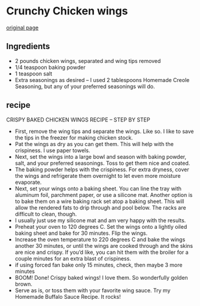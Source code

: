 # Crunchy Chicken wings

[original page](https://www.chilipeppermadness.com/recipes/crispy-baked-chicken-wings/)

## Ingredients
- 2 pounds chicken wings, separated and wing tips removed
- 1/4 teaspoon baking powder
- 1 teaspoon salt
- Extra seasonings as desired – I used 2 tablespoons Homemade Creole Seasoning, but any of your preferred seasonings will do.

## recipe
CRISPY BAKED CHICKEN WINGS RECIPE – STEP BY STEP
- First, remove the wing tips and separate the wings. Like so. I like to save the tips in the freezer for making chicken stock.
- Pat the wings as dry as you can get them. This will help with the crispiness. I use paper towels.
- Next, set the wings into a large bowl and season with baking powder, salt, and your preferred seasonings. Toss to get them nice and coated.
- The baking powder helps with the crispiness. For extra dryness, cover the wings and refrigerate them overnight to let even more moisture evaporate.
- Next, set your wings onto a baking sheet. You can line the tray with aluminum foil, parchment paper, or use a silicone mat. Another option is to bake them on a wire baking rack set atop a baking sheet. This will allow the rendered fats to drip through and pool below. The racks are difficult to clean, though.
- I usually just use my silicone mat and am very happy with the results.
- Preheat your oven to 120 degrees C. Set the wings onto a lightly oiled baking sheet and bake for 30 minutes. Flip the wings.
- Increase the oven temperature to 220 degrees C and bake the wings another 30 minutes, or until the wings are cooked through and the skins are nice and crispy. If you’d like, you can hit them with the broiler for a couple minutes for an extra blast of crispiness.
- if using forced fan bake only 15 minutes, check, then maybe 3 more minutes
- BOOM! Done! Crispy baked wings! I love them. So wonderfully golden brown.
- Serve as is, or toss them with your favorite wing sauce. Try my Homemade Buffalo Sauce Recipe. It rocks!
